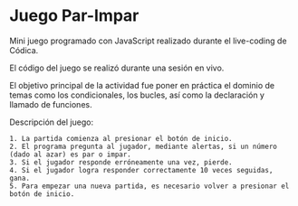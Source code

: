 # Juego Par-Impar
Mini juego programado con JavaScript realizado durante el live-coding de Códica.

El código del juego se realizó durante una sesión en vivo. 

El objetivo principal de la actividad fue poner en práctica el dominio de temas como los condicionales, los bucles, así como la declaración y llamado de funciones.

Descripción del juego: 


 ```
1. La partida comienza al presionar el botón de inicio.
2. El programa pregunta al jugador, mediante alertas, si un número (dado al azar) es par o impar.
3. Si el jugador responde erróneamente una vez, pierde.
4. Si el jugador logra responder correctamente 10 veces seguidas, gana.
5. Para empezar una nueva partida, es necesario volver a presionar el botón de inicio.

```
